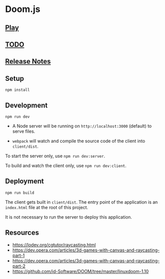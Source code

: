 # Doom.js

## [Play](http://doom.yvesgurcan.com)

## [TODO](TODO)

## [Release Notes](NOTES.md)

## Setup

```npm install```

## Development

```npm run dev```

* A Node server will be running on `http://localhost:3000` (default) to serve files.

* `webpack` will watch and compile the source code of the client into `client/dist`.

To start the server only, use `npm run dev:server`.

To build and watch the client only, use `npm run dev:client`.

## Deployment

```npm run build```

The client gets built in `client/dist`. The entry point of the application is an `index.html` file at the root of this project.

It is not necessary to run the server to deploy this application.

## Resources

* <https://lodev.org/cgtutor/raycasting.html>
* <https://dev.opera.com/articles/3d-games-with-canvas-and-raycasting-part-1>
* <https://dev.opera.com/articles/3d-games-with-canvas-and-raycasting-part-2>
* <https://github.com/id-Software/DOOM/tree/master/linuxdoom-1.10>